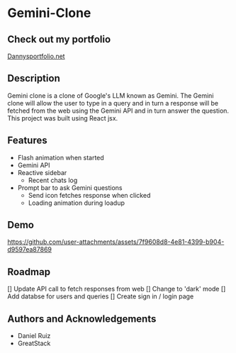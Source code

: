 # Gemini-Clone

## Check out my portfolio
[Dannysportfolio.net](Dannysportfolio.net)

## Description
Gemini clone is a clone of Google's LLM known as Gemini. The Gemini clone will allow the user to type in a query and in turn a response will be fetched from the web using the Gemini API and in turn answer the question. This project was built using React jsx.

## Features
- Flash animation when started
- Gemini API
- Reactive sidebar
    - Recent chats log
- Prompt bar to ask Gemini questions
    - Send icon fetches response when clicked
    - Loading animation during loadup

## Demo
https://github.com/user-attachments/assets/7f9608d8-4e81-4399-b904-d9597ea87869

## Roadmap
[] Update API call to fetch responses from web
[] Change to 'dark' mode
[] Add databse for users and queries
[] Create sign in / login page

## Authors and Acknowledgements
- Daniel Ruiz
- GreatStack
